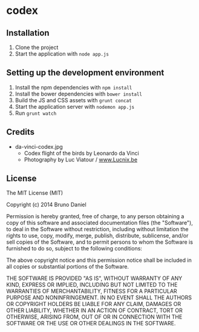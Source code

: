 # codex

## Installation

1. Clone the project
2. Start the application with `node app.js`

## Setting up the development environment

1. Install the npm dependencies with `npm install`
2. Install the bower dependencies with `bower install`
3. Build the JS and CSS assets with `grunt concat`
4. Start the application server with `nodemon app.js`
5. Run `grunt watch`

## Credits

* da-vinci-codex.jpg
	* Codex flight of the birds by Leonardo da Vinci
	* Photography by Luc Viatour / www.Lucnix.be

## License

The MIT License (MIT)

Copyright (c) 2014 Bruno Daniel

Permission is hereby granted, free of charge, to any person obtaining a copy
of this software and associated documentation files (the "Software"), to deal
in the Software without restriction, including without limitation the rights
to use, copy, modify, merge, publish, distribute, sublicense, and/or sell
copies of the Software, and to permit persons to whom the Software is
furnished to do so, subject to the following conditions:

The above copyright notice and this permission notice shall be included in
all copies or substantial portions of the Software.

THE SOFTWARE IS PROVIDED "AS IS", WITHOUT WARRANTY OF ANY KIND, EXPRESS OR
IMPLIED, INCLUDING BUT NOT LIMITED TO THE WARRANTIES OF MERCHANTABILITY,
FITNESS FOR A PARTICULAR PURPOSE AND NONINFRINGEMENT. IN NO EVENT SHALL THE
AUTHORS OR COPYRIGHT HOLDERS BE LIABLE FOR ANY CLAIM, DAMAGES OR OTHER
LIABILITY, WHETHER IN AN ACTION OF CONTRACT, TORT OR OTHERWISE, ARISING FROM,
OUT OF OR IN CONNECTION WITH THE SOFTWARE OR THE USE OR OTHER DEALINGS IN
THE SOFTWARE.